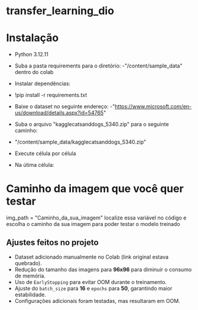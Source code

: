 # transfer_learning_dio
# Instalação

- Python 3.12.11
- Suba a pasta requirements para o diretório:
-"/content/sample_data" dentro do colab
- Instalar dependências:
- !pip install -r requirements.txt
 
- Baixe o dataset no seguinte endereço:
-"https://www.microsoft.com/en-us/download/details.aspx?id=54765"
- Suba o arquivo "kagglecatsanddogs_5340.zip" para o seguinte caminho:
- "/content/sample_data/kagglecatsanddogs_5340.zip"

- Execute célula por célula


- Na útima célula:
 # Caminho da imagem que você quer testar
img_path = "Caminho_da_sua_imagem" localize essa variável no código e escolha o caminho da sua imagem para poder testar o modelo treinado

## Ajustes feitos no projeto

- Dataset adicionado manualmente no Colab (link original estava quebrado).
- Redução do tamanho das imagens para **96x96** para diminuir o consumo de memória.
- Uso de `EarlyStopping` para evitar OOM durante o treinamento.
- Ajuste do `batch_size` para **16** e `epochs` para **50**, garantindo maior estabilidade.
- Configurações adicionais foram testadas, mas resultaram em OOM.


